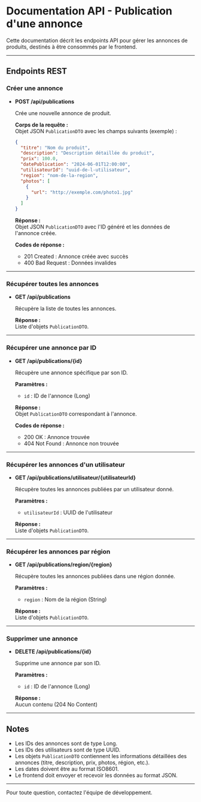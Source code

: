 # Documentation API - Publication d'une annonce

Cette documentation décrit les endpoints API pour gérer les annonces de produits, destinés à être consommés par le frontend.

---

## Endpoints REST

### Créer une annonce

- **POST /api/publications**

  Crée une nouvelle annonce de produit.

  **Corps de la requête :**  
  Objet JSON `PublicationDTO` avec les champs suivants (exemple) :  
  ```json
  {
    "titre": "Nom du produit",
    "description": "Description détaillée du produit",
    "prix": 100.0,
    "datePublication": "2024-06-01T12:00:00",
    "utilisateurId": "uuid-de-l-utilisateur",
    "region": "nom-de-la-region",
    "photos": [
      {
        "url": "http://exemple.com/photo1.jpg"
      }
    ]
  }
  ```

  **Réponse :**  
  Objet JSON `PublicationDTO` avec l'ID généré et les données de l'annonce créée.

  **Codes de réponse :**  
  - 201 Created : Annonce créée avec succès  
  - 400 Bad Request : Données invalides

---

### Récupérer toutes les annonces

- **GET /api/publications**

  Récupère la liste de toutes les annonces.

  **Réponse :**  
  Liste d'objets `PublicationDTO`.

---

### Récupérer une annonce par ID

- **GET /api/publications/{id}**

  Récupère une annonce spécifique par son ID.

  **Paramètres :**  
  - `id` : ID de l'annonce (Long)

  **Réponse :**  
  Objet `PublicationDTO` correspondant à l'annonce.

  **Codes de réponse :**  
  - 200 OK : Annonce trouvée  
  - 404 Not Found : Annonce non trouvée

---

### Récupérer les annonces d'un utilisateur

- **GET /api/publications/utilisateur/{utilisateurId}**

  Récupère toutes les annonces publiées par un utilisateur donné.

  **Paramètres :**  
  - `utilisateurId` : UUID de l'utilisateur

  **Réponse :**  
  Liste d'objets `PublicationDTO`.

---

### Récupérer les annonces par région

- **GET /api/publications/region/{region}**

  Récupère toutes les annonces publiées dans une région donnée.

  **Paramètres :**  
  - `region` : Nom de la région (String)

  **Réponse :**  
  Liste d'objets `PublicationDTO`.

---

### Supprimer une annonce

- **DELETE /api/publications/{id}**

  Supprime une annonce par son ID.

  **Paramètres :**  
  - `id` : ID de l'annonce (Long)

  **Réponse :**  
  Aucun contenu (204 No Content)

---

## Notes

- Les IDs des annonces sont de type Long.
- Les IDs des utilisateurs sont de type UUID.
- Les objets `PublicationDTO` contiennent les informations détaillées des annonces (titre, description, prix, photos, région, etc.).
- Les dates doivent être au format ISO8601.
- Le frontend doit envoyer et recevoir les données au format JSON.

---

Pour toute question, contactez l'équipe de développement.
